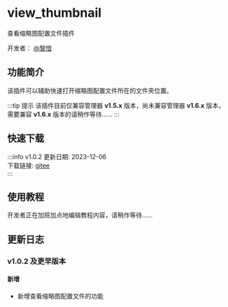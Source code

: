 # view_thumbnail
查看缩略图配置文件插件

开发者： [@黎愔](/contribution)

## 功能简介

该插件可以辅助快速打开缩略图配置文件所在的文件夹位置。

:::tip 提示
该插件目前仅兼容管理器 **v1.5.x** 版本，尚未兼容管理器 **v1.6.x** 版本，需要兼容 **v1.6.x** 版本的请稍作等待……
:::

## 快速下载
:::info v1.0.2
更新日期:  2023-12-06<br/>
下载链接: [gitee](https://gitee.com/ticca/d3dx-skin-manage/releases/download/plugins/view_thumbnail_v1.0.2.zip) <br/>
:::

## 使用教程
开发者正在加班加点地编辑教程内容，请稍作等待......
<!-- ### 加载插件
首先，也是最基础的一步——**加载插件**，请参考 [插件使用教程](/help/tutorial-plugins) -->


<!-- ## 视频教程链接

[基础功能教程]()

视频教程由 [@黎愔](/contribution) 录制和提供。 -->

## 更新日志

### v1.0.2 及更早版本
#### 新增
- 新增查看缩略图配置文件的功能